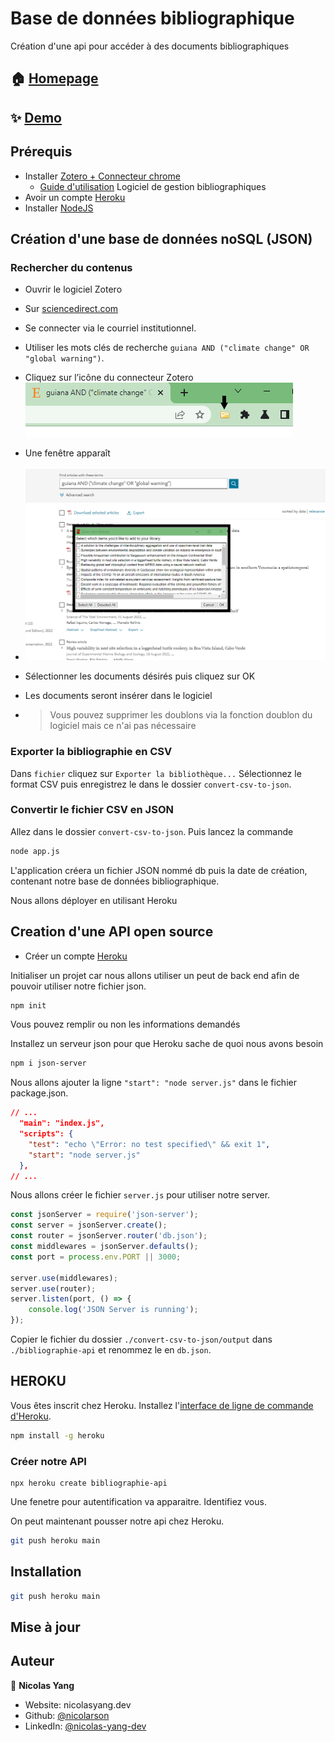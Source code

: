 # Base de données bibliographique

Création d'une api pour accéder à des documents bibliographiques

## 🏠 [Homepage](https://solamazon.com/data-base)

## ✨ [Demo](https://nicolarson.github.io/periclim/)

## Prérequis

- Installer [Zotero + Connecteur chrome](https://www.zotero.org/download/)
  - [Guide d'utilisation](https://www.zotero.org/support/quick_start_guide)
  Logiciel de gestion bibliographiques
- Avoir un compte [Heroku](https://www.heroku.com/)
- Installer [NodeJS](https://nodejs.org/fr/)
<!-- - NPM -->

## Création d'une base de données noSQL (JSON)

### Rechercher du contenus

- Ouvrir le logiciel Zotero
- Sur [sciencedirect.com](https://www.sciencedirect.com/)
- Se connecter via le courriel institutionnel.
- Utiliser les mots clés de recherche `guiana AND ("climate change" OR "global warning")`.
- Cliquez sur l’icône du connecteur Zotero
![Zotero connector icon](img/zotero-connector.png)

- Une fenêtre apparaît
- ![Fenêtre Zotero](img/zotero-connector-window.png)
- Sélectionner les documents désirés puis cliquez sur OK
- Les documents seront insérer dans le logiciel
- > Vous pouvez supprimer les doublons via la fonction doublon du logiciel mais ce n'ai pas nécessaire

### Exporter la bibliographie en CSV

Dans `fichier` cliquez sur `Exporter la bibliothèque...`
Sélectionnez le format CSV puis enregistrez le dans le dossier `convert-csv-to-json`.

### Convertir le fichier CSV en JSON

Allez dans le dossier `convert-csv-to-json`.
Puis lancez la commande

```bash
node app.js 
```

L'application créera un fichier JSON nommé db puis la date de création, contenant notre base de données bibliographique.

Nous allons déployer en utilisant Heroku

## Creation d'une API open source

- Créer un compte [Heroku](https://www.heroku.com/)

Initialiser un projet car nous allons utiliser un peut de back end afin de pouvoir utiliser notre fichier json.

```bash
npm init
```

Vous pouvez remplir ou non les informations demandés

Installez un serveur json pour que Heroku sache de quoi nous avons besoin

```bash
npm i json-server
```

Nous allons ajouter la ligne `"start": "node server.js"` dans le fichier package.json.

```json
// ...
  "main": "index.js",
  "scripts": {
    "test": "echo \"Error: no test specified\" && exit 1",
    "start": "node server.js"
  },
// ...
```

Nous allons créer le fichier `server.js` pour utiliser notre server.

```js
const jsonServer = require('json-server');
const server = jsonServer.create();
const router = jsonServer.router('db.json');
const middlewares = jsonServer.defaults();
const port = process.env.PORT || 3000;

server.use(middlewares);
server.use(router);
server.listen(port, () => {
    console.log('JSON Server is running');
});
```

Copier le fichier du dossier `./convert-csv-to-json/output` dans `./bibliographie-api` et renommez le en `db.json`.

## HEROKU

Vous êtes inscrit chez Heroku.
Installez l'[interface de ligne de commande d'Heroku](https://devcenter.heroku.com/articles/heroku-cli).

```bash
npm install -g heroku
```

### Créer notre API

```npm
npx heroku create bibliographie-api
```

Une fenetre pour autentification va apparaitre.
Identifiez vous.

On peut maintenant pousser notre api chez Heroku.
```bash
git push heroku main
```
## Installation

```sh
git push heroku main
```

## Mise à jour

## Auteur

👤 **Nicolas Yang**

- Website: nicolasyang.dev
- Github: [@nicolarson](https://github.com/nicolarson)
- LinkedIn: [@nicolas-yang-dev](https://linkedin.com/in/nicolas-yang-dev)
